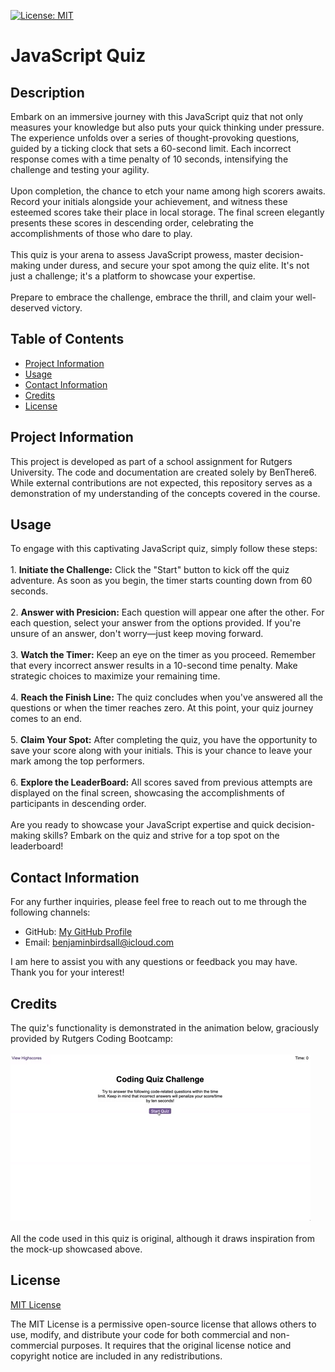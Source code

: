 [![License: MIT](https://img.shields.io/badge/License-MIT-yellow.svg)](https://opensource.org/licenses/MIT)

# JavaScript Quiz 
  
## Description
  
Embark on an immersive journey with this JavaScript quiz that not only measures your knowledge but also puts your quick thinking under pressure. The experience unfolds over a series of thought-provoking questions, guided by a ticking clock that sets a 60-second limit. Each incorrect response comes with a time penalty of 10 seconds, intensifying the challenge and testing your agility.<br><br>Upon completion, the chance to etch your name among high scorers awaits. Record your initials alongside your achievement, and witness these esteemed scores take their place in local storage. The final screen elegantly presents these scores in descending order, celebrating the accomplishments of those who dare to play.<br><br>This quiz is your arena to assess JavaScript prowess, master decision-making under duress, and secure your spot among the quiz elite. It's not just a challenge; it's a platform to showcase your expertise.<br><br>Prepare to embrace the challenge, embrace the thrill, and claim your well-deserved victory.

## Table of Contents

* [Project Information](#project-information)<br>
* [Usage](#usage)<br>
* [Contact Information](#contact-information)<br>
* [Credits](#credits)<br>
* [License](#license)

## Project Information

This project is developed as part of a school assignment for Rutgers University. The code and documentation are created solely by BenThere6. While external contributions are not expected, this repository serves as a demonstration of my understanding of the concepts covered in the course.

## Usage

To engage with this captivating JavaScript quiz, simply follow these steps:<br><br>1. **Initiate the Challenge:** Click the "Start" button to kick off the quiz adventure. As soon as you begin, the timer starts counting down from 60 seconds.<br><br>2. **Answer with Presicion:** Each question will appear one after the other. For each question, select your answer from the options provided. If you're unsure of an answer, don't worry—just keep moving forward.<br><br>3. **Watch the Timer:** Keep an eye on the timer as you proceed. Remember that every incorrect answer results in a 10-second time penalty. Make strategic choices to maximize your remaining time.<br><br>4. **Reach the Finish Line:** The quiz concludes when you've answered all the questions or when the timer reaches zero. At this point, your quiz journey comes to an end.<br><br>5. **Claim Your Spot:** After completing the quiz, you have the opportunity to save your score along with your initials. This is your chance to leave your mark among the top performers.<br><br>6. **Explore the LeaderBoard:** All scores saved from previous attempts are displayed on the final screen, showcasing the accomplishments of participants in descending order.<br><br>Are you ready to showcase your JavaScript expertise and quick decision-making skills? Embark on the quiz and strive for a top spot on the leaderboard!

## Contact Information

For any further inquiries, please feel free to reach out to me through the following channels:
* GitHub: [My GitHub Profile](https://www.github.com/BenThere6)
* Email: benjaminbirdsall@icloud.com

I am here to assist you with any questions or feedback you may have. Thank you for your interest!

## Credits

The quiz's functionality is demonstrated in the animation below, graciously provided by Rutgers Coding Bootcamp:<br><br>![A user clicks through an interactive coding quiz, then enters initials to save the high score before resetting and starting over.](./Assets/images/04-web-apis-homework-demo.gif)<br><br>All the code used in this quiz is original, although it draws inspiration from the mock-up showcased above.

## License 

[MIT License](https://opensource.org/licenses/MIT)

The MIT License is a permissive open-source license that allows others to use, modify, and distribute your code for both commercial and non-commercial purposes. It requires that the original license notice and copyright notice are included in any redistributions.

